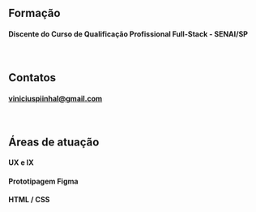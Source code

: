 
## Formação 

#### Discente do Curso de Qualificação Profissional Full-Stack - SENAI/SP 

 <br>
 
## Contatos

#### viniciuspiinhal@gmail.com

<br>

## Áreas de atuação


#### UX e IX 
#### Prototipagem Figma
#### HTML / CSS 
